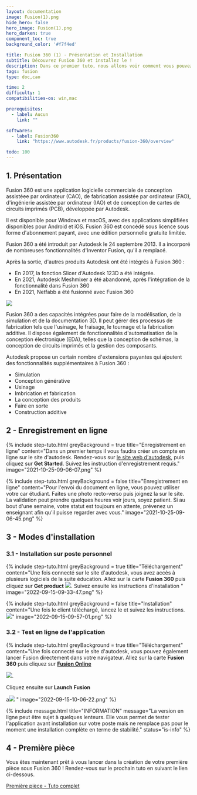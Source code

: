 ```yaml
---
layout: documentation
image: Fusion(1).png
hide_hero: false
hero_image: Fusion(1).png
hero_darken: true
component_toc: true
background_color: '#f7f4ed'

title: Fusion 360 (1) - Présentation et Installation
subtitle: Découvrez Fusion 360 et installez le !
description: Dans ce premier tuto, nous allons voir comment vous pouvez installer Fusion 360.
tags: fusion
type: doc,cao

time: 2
difficulty: 1
compatibilities-os: win,mac

prerequisites:
  - label: Aucun
    link: ""

softwares: 
  - label: Fusion360
    link: "https://www.autodesk.fr/products/fusion-360/overview"

todo: 100
---
```


## 1. Présentation

Fusion 360 est une application logicielle commerciale de conception assistéee par ordinateur (CAO), de fabrication assistée par ordinateur (FAO), d'ingénierie assistée par ordinateur (IAO) et de conception de cartes de circuits imprimés (PCB), développée par Autodesk. 

Il est disponible pour Windows et macOS, avec des applications simplifiées disponibles pour Android et iOS. Fusion 360 est concédé sous licence sous forme d'abonnement payant, avec une édition personnelle gratuite limitée.

Fusion 360 a été introduit par Autodesk le 24 septembre 2013. Il a incorporé de nombreuses fonctionnalités d'Inventor Fusion, qu'il a remplacé.

Après la sortie, d'autres produits Autodesk ont ​​été intégrés à Fusion 360 :
- En 2017, la fonction Slicer d'Autodesk 123D a été intégrée.
- En 2021, Autodesk Meshmixer a été abandonné, après l'intégration de la fonctionnalité dans Fusion 360
- En 2021, Netfabb a été fusionné avec Fusion 360

![](2022-09-15-10-41-54.png)

Fusion 360 a des capacités intégrées pour faire de la modélisation, de la simulation et de la documentation 3D. Il peut gérer des processus de fabrication tels que l'usinage, le fraisage, le tournage et la fabrication additive. Il dispose également de fonctionnalités d'automatisation de la conception électronique (EDA), telles que la conception de schémas, la conception de circuits imprimés et la gestion des composants.

Autodesk propose un certain nombre d'extensions payantes qui ajoutent des fonctionnalités supplémentaires à Fusion 360 :
- Simulation
- Conception générative
- Usinage
- Imbrication et fabrication
- La conception des produits
- Faire en sorte
- Construction additive

## 2 - Enregistrement en ligne

{% include step-tuto.html 
greyBackground = true
title="Enregistrement en ligne"
content="Dans un premier temps il vous faudra créer un compte en ligne sur le site d'autodesk. Rendez-vous sur [le site web d'autodesk](https://www.autodesk.com/education/edu-software), puis cliquez sur **Get Started**.
Suivez les instruction d'enregistrement requis." 
image="2021-10-25-09-06-07.png" %}

{% include step-tuto.html 
greyBackground = false
title="Enregistrement en ligne"
content="Pour l'envoi du document en ligne, vous pouvez utiliser votre car étudiant. Faites une photo recto-verso puis joignez la sur le site. La validation peut prendre quelques heures voir jours, soyez patient. Si au bout d'une semaine, votre statut est toujours en attente, prévenez un enseignant afin qu'il puisse regarder avec vous." 
image="2021-10-25-09-06-45.png" %}

## 3 - Modes d'installation

### 3.1 - Installation sur poste personnel

{% include step-tuto.html 
greyBackground = true
title="Téléchargement"
content="Une fois connecté sur le site d'autodesk, vous avez accès à plusieurs logiciels de la suite éducation. Allez sur la carte **Fusion 360** puis cliquez sur **Get product** ![](2022-09-15-09-53-41.png).
Suivez ensuite les instructions d'installation " 
image="2022-09-15-09-33-47.png" %}

{% include step-tuto.html 
greyBackground = false
title="Installation"
content="Une fois le client téléchargé, lancez le et suivez les instructions. 
![](2022-09-15-09-57-56.png)" 
image="2022-09-15-09-57-01.png" %}

### 3.2 - Test en ligne de l'application

{% include step-tuto.html 
greyBackground = true
title="Téléchargement"
content="Une fois connecté sur le site d'autodesk, vous pouvez également lancer Fusion directement dans votre navigateur. Allez sur la carte **Fusion 360** puis cliquez sur **[Fusion Online](https://fusion.online.autodesk.com)** 

![](2022-09-15-10-03-25.png).

Cliquez ensuite sur **Launch Fusion** 

a![](2022-09-15-10-05-19.png)
" 
image="2022-09-15-10-06-22.png" %}

{% include message.html 
title="INFORMATION"
message="La version en ligne peut être sujet à quelques lenteurs. Elle vous permet de tester l'application avant installation sur votre poste mais ne remplace pas pour le moment une installation complète en terme de stabilité." 
status="is-info" %}

## 4 - Première pièce

Vous êtes maintenant prêt à vous lancer dans la création de votre première pièce sous Fusion 360 ! Rendez-vous sur le prochain tuto en suivant le lien ci-dessous.

<a href="../fusion-premiere-piece" class="button is-info is-rounded is-medium">
    <span class="icon">
      <i class="fas fa-wave-square"></i>
    </span>
    <span>Première pièce - Tuto complet</span>
</a>